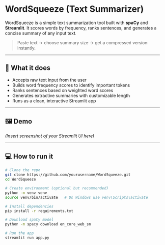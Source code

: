 # WordSqueeze (Text Summarizer)

WordSqueeze is a simple text summarization tool built with **spaCy** and **Streamlit**. It scores words by frequency, ranks sentences, and generates a concise summary of any input text.  

> Paste text → choose summary size → get a compressed version instantly.

---

## 🔧 What it does
- Accepts raw text input from the user  
- Builds word frequency scores to identify important tokens  
- Ranks sentences based on weighted word scores  
- Generates extractive summaries with customizable length  
- Runs as a clean, interactive Streamlit app  

---

## 🖼️ Demo
*(Insert screenshot of your Streamlit UI here)*  

---

## 💻 How to run it
```bash
# Clone the repo
git clone https://github.com/yourusername/WordSqueeze.git
cd WordSqueeze

# Create environment (optional but recommended)
python -m venv venv
source venv/bin/activate   # On Windows use venv\Scripts\activate

# Install dependencies
pip install -r requirements.txt

# Download spaCy model
python -m spacy download en_core_web_sm

# Run the app
streamlit run app.py
